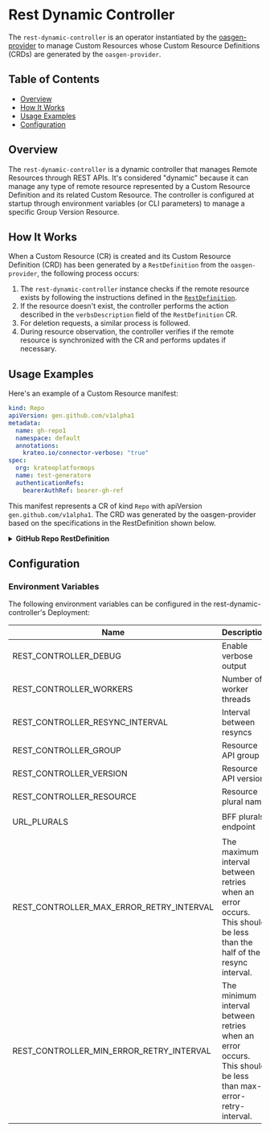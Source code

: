 # Rest Dynamic Controller

The `rest-dynamic-controller` is an operator instantiated by the [oasgen-provider](https://github.com/krateoplatformops/oasgen-provider) to manage Custom Resources whose Custom Resource Definitions (CRDs) are generated by the `oasgen-provider`.

## Table of Contents

- [Overview](#overview)
- [How It Works](#how-it-works)
- [Usage Examples](#usage-examples)
- [Configuration](#configuration)

## Overview

The `rest-dynamic-controller` is a dynamic controller that manages Remote Resources through REST APIs. It's considered "dynamic" because it can manage any type of remote resource represented by a Custom Resource Definition and its related Custom Resource. The controller is configured at startup through environment variables (or CLI parameters) to manage a specific Group Version Resource.

## How It Works

When a Custom Resource (CR) is created and its Custom Resource Definition (CRD) has been generated by a `RestDefinition` from the `oasgen-provider`, the following process occurs:

1. The `rest-dynamic-controller` instance checks if the remote resource exists by following the instructions defined in the [`RestDefinition`](https://doc.crds.dev/github.com/krateoplatformops/oasgen-provider).
2. If the resource doesn't exist, the controller performs the action described in the `verbsDescription` field of the `RestDefinition` CR.
3. For deletion requests, a similar process is followed.
4. During resource observation, the controller verifies if the remote resource is synchronized with the CR and performs updates if necessary.

## Usage Examples

Here's an example of a Custom Resource manifest:

```yaml
kind: Repo
apiVersion: gen.github.com/v1alpha1
metadata:
  name: gh-repo1
  namespace: default
  annotations:
    krateo.io/connector-verbose: "true"
spec:
  org: krateoplatformops
  name: test-generatore
  authenticationRefs:
    bearerAuthRef: bearer-gh-ref
```

This manifest represents a CR of kind `Repo` with apiVersion `gen.github.com/v1alpha1`. The CRD was generated by the oasgen-provider based on the specifications in the RestDefinition shown below.

<details>
<summary><b>GitHub Repo RestDefinition</b></summary>

```yaml
kind: RestDefinition
apiVersion: swaggergen.krateo.io/v1alpha1
metadata:
  name: def-github
  namespace: default
spec:
  oasPath: https://github.com/krateoplatformops/github-oas3/raw/1-oas-specification-fixes/openapi.yaml
  resourceGroup: gen.github.com
  resource:
    kind: Repo
    identifiers:
      - id
      - name
      - html_url
    verbsDescription:
    - action: create
      method: POST
      path: /orgs/{org}/repos
    - action: delete
      method: DELETE
      path: /repos/{owner}/{repo}
      altFieldMapping:
        org: owner
        name: repo
    - action: get
      method: GET
      path: /repos/{owner}/{repo}
      altFieldMapping:
        org: owner
        name: repo
```
</details>

## Configuration

### Environment Variables

The following environment variables can be configured in the rest-dynamic-controller's Deployment:

| Name | Description  | Default Value |
|------|--------------|---------------|
| REST_CONTROLLER_DEBUG | Enable verbose output | `false` |
| REST_CONTROLLER_WORKERS | Number of worker threads | `1` |
| REST_CONTROLLER_RESYNC_INTERVAL | Interval between resyncs | `1m` |
| REST_CONTROLLER_GROUP | Resource API group | - |
| REST_CONTROLLER_VERSION | Resource API version | - |
| REST_CONTROLLER_RESOURCE | Resource plural name | - |
| URL_PLURALS | BFF plurals endpoint | `http://snowplow.krateo-system.svc.cluster.local:8081/api-info/names` |
| REST_CONTROLLER_MAX_ERROR_RETRY_INTERVAL | The maximum interval between retries when an error occurs. This should be less than the half of the resync interval. | `30s` | 
| REST_CONTROLLER_MIN_ERROR_RETRY_INTERVAL | The minimum interval between retries when an error occurs. This should be less than max-error-retry-interval. | `1s` | 